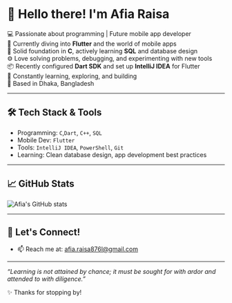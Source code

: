 # 👋 Hello there! I'm Afia Raisa

💻 Passionate about programming | Future mobile app developer  
🎯 Currently diving into **Flutter** and the world of mobile apps  
🧠 Solid foundation in **C**, actively learning **SQL** and database design  
⚙️ Love solving problems, debugging, and experimenting with new tools  
📦 Recently configured **Dart SDK** and set up **IntelliJ IDEA** for Flutter  
🌱 Constantly learning, exploring, and building  
📍 Based in Dhaka, Bangladesh  

---

## 🛠️ Tech Stack & Tools

- Programming: `C`,`Dart`, `C++`, `SQL` 
- Mobile Dev: `Flutter`  
- Tools: `IntelliJ IDEA`, `PowerShell`, `Git`  
- Learning: Clean database design, app development best practices

---

## 📈 GitHub Stats

![Afia's GitHub stats](https://github-readme-stats.vercel.app/api?username=Raisa-01&show_icons=true&theme=github_dark)

---

## 🔗 Let's Connect!

- 📫 Reach me at: afia.raisa876l@gmail.com

---

_“Learning is not attained by chance; it must be sought for with ardor and attended to with diligence.”_

✨ Thanks for stopping by!
